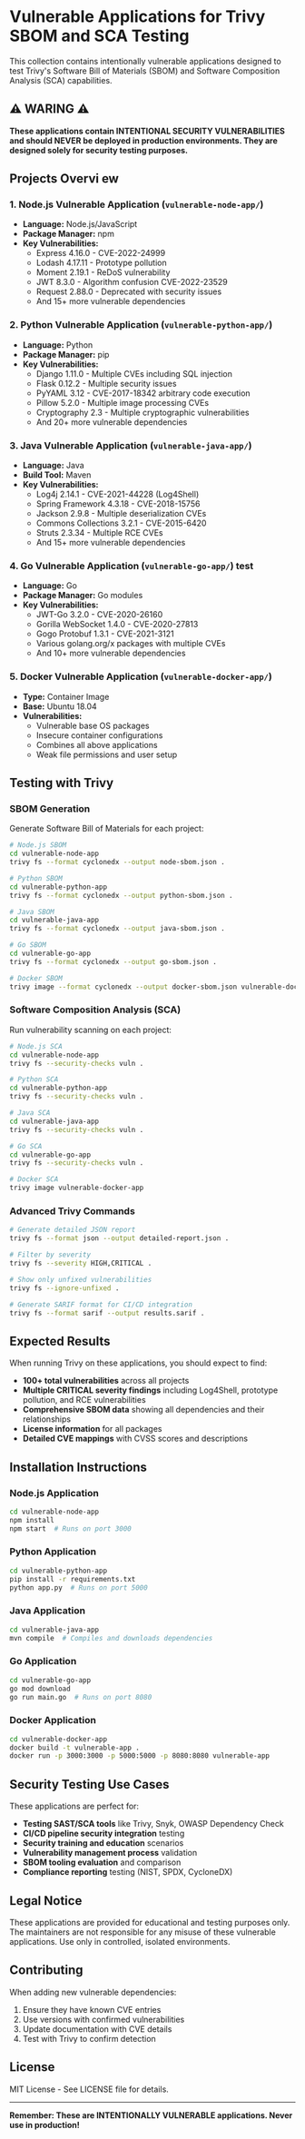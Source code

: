 # Vulnerable Applications for Trivy SBOM and SCA Testing

This collection contains intentionally vulnerable applications designed to test Trivy's Software Bill of Materials (SBOM) and Software Composition Analysis (SCA) capabilities.

## ⚠️ WARING    ⚠️
**These applications contain INTENTIONAL SECURITY VULNERABILITIES and should NEVER be deployed in production environments. They are designed solely for security testing purposes.**

## Projects Overvi ew
 
### 1. Node.js  Vulnerable Application (`vulnerable-node-app/`)
- **Language:** Node.js/JavaScript
- **Package Manager:** npm
- **Key Vulnerabilities:**
  - Express 4.16.0 - CVE-2022-24999
  - Lodash 4.17.11 - Prototype pollution
  - Moment 2.19.1 - ReDoS vulnerability
  - JWT 8.3.0 - Algorithm confusion CVE-2022-23529
  - Request 2.88.0 - Deprecated with security issues
  - And 15+ more vulnerable dependencies

### 2. Python Vulnerable Application (`vulnerable-python-app/`)
- **Language:** Python
- **Package Manager:** pip
- **Key Vulnerabilities:**
  - Django 1.11.0 - Multiple CVEs including SQL injection
  - Flask 0.12.2 - Multiple security issues
  - PyYAML 3.12 - CVE-2017-18342 arbitrary code execution
  - Pillow 5.2.0 - Multiple image processing CVEs
  - Cryptography 2.3 - Multiple cryptographic vulnerabilities
  - And 20+ more vulnerable dependencies

### 3. Java Vulnerable Application (`vulnerable-java-app/`)
- **Language:** Java
- **Build Tool:** Maven
- **Key Vulnerabilities:**
  - Log4j 2.14.1 - CVE-2021-44228 (Log4Shell)
  - Spring Framework 4.3.18 - CVE-2018-15756
  - Jackson 2.9.8 - Multiple deserialization CVEs
  - Commons Collections 3.2.1 - CVE-2015-6420
  - Struts 2.3.34 - Multiple RCE CVEs
  - And 15+ more vulnerable dependencies

### 4. Go Vulnerable Application (`vulnerable-go-app/`) test
- **Language:** Go
- **Package Manager:** Go modules
- **Key Vulnerabilities:**
  - JWT-Go 3.2.0 - CVE-2020-26160
  - Gorilla WebSocket 1.4.0 - CVE-2020-27813
  - Gogo Protobuf 1.3.1 - CVE-2021-3121
  - Various golang.org/x packages with multiple CVEs
  - And 10+ more vulnerable dependencies 

### 5. Docker Vulnerable Application (`vulnerable-docker-app/`)
- **Type:** Container Image
- **Base:** Ubuntu 18.04
- **Vulnerabilities:**
  - Vulnerable base OS packages
  - Insecure container configurations
  - Combines all above applications
  - Weak file permissions and user setup

## Testing with Trivy

### SBOM Generation
Generate Software Bill of Materials for each project:

```bash
# Node.js SBOM
cd vulnerable-node-app
trivy fs --format cyclonedx --output node-sbom.json .

# Python SBOM  
cd vulnerable-python-app
trivy fs --format cyclonedx --output python-sbom.json .

# Java SBOM
cd vulnerable-java-app  
trivy fs --format cyclonedx --output java-sbom.json .

# Go SBOM
cd vulnerable-go-app
trivy fs --format cyclonedx --output go-sbom.json .

# Docker SBOM
trivy image --format cyclonedx --output docker-sbom.json vulnerable-docker-app
```

### Software Composition Analysis (SCA)
Run vulnerability scanning on each project:

```bash
# Node.js SCA
cd vulnerable-node-app
trivy fs --security-checks vuln .

# Python SCA
cd vulnerable-python-app  
trivy fs --security-checks vuln .

# Java SCA
cd vulnerable-java-app
trivy fs --security-checks vuln .

# Go SCA
cd vulnerable-go-app
trivy fs --security-checks vuln .

# Docker SCA
trivy image vulnerable-docker-app
```

### Advanced Trivy Commands

```bash
# Generate detailed JSON report
trivy fs --format json --output detailed-report.json .

# Filter by severity
trivy fs --severity HIGH,CRITICAL .

# Show only unfixed vulnerabilities
trivy fs --ignore-unfixed .

# Generate SARIF format for CI/CD integration
trivy fs --format sarif --output results.sarif .
```

## Expected Results

When running Trivy on these applications, you should expect to find:

- **100+ total vulnerabilities** across all projects
- **Multiple CRITICAL severity findings** including Log4Shell, prototype pollution, and RCE vulnerabilities
- **Comprehensive SBOM data** showing all dependencies and their relationships
- **License information** for all packages
- **Detailed CVE mappings** with CVSS scores and descriptions

## Installation Instructions

### Node.js Application
```bash
cd vulnerable-node-app
npm install
npm start  # Runs on port 3000
```

### Python Application
```bash
cd vulnerable-python-app
pip install -r requirements.txt
python app.py  # Runs on port 5000
```

### Java Application
```bash
cd vulnerable-java-app
mvn compile  # Compiles and downloads dependencies
```

### Go Application
```bash
cd vulnerable-go-app
go mod download
go run main.go  # Runs on port 8080
```

### Docker Application
```bash
cd vulnerable-docker-app
docker build -t vulnerable-app .
docker run -p 3000:3000 -p 5000:5000 -p 8080:8080 vulnerable-app
```

## Security Testing Use Cases

These applications are perfect for:

- **Testing SAST/SCA tools** like Trivy, Snyk, OWASP Dependency Check
- **CI/CD pipeline security integration** testing
- **Security training and education** scenarios
- **Vulnerability management process** validation
- **SBOM tooling evaluation** and comparison
- **Compliance reporting** testing (NIST, SPDX, CycloneDX)

## Legal Notice

These applications are provided for educational and testing purposes only. The maintainers are not responsible for any misuse of these vulnerable applications. Use only in controlled, isolated environments.

## Contributing

When adding new vulnerable dependencies:
1. Ensure they have known CVE entries
2. Use versions with confirmed vulnerabilities
3. Update documentation with CVE details
4. Test with Trivy to confirm detection

## License

MIT License - See LICENSE file for details.

---

**Remember: These are INTENTIONALLY VULNERABLE applications. Never use in production!**
